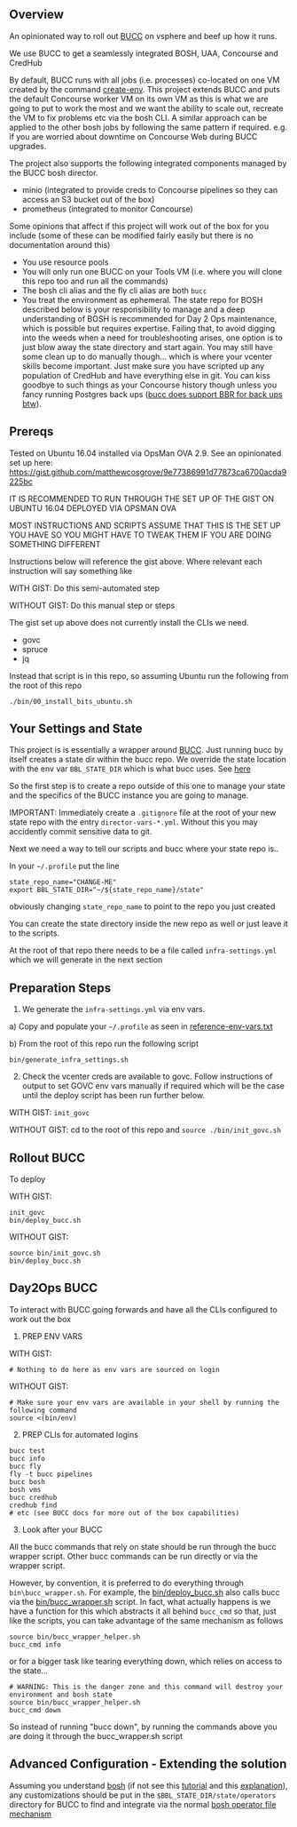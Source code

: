 ## Overview

An opinionated way to roll out [BUCC](https://github.com/starkandwayne/bucc) on vsphere and beef up how it runs.

We use BUCC to get a seamlessly integrated BOSH, UAA, Concourse and CredHub

By default, BUCC runs with all jobs (i.e. processes) co-located on one VM created by the command [create-env](https://bosh.io/docs/init-vsphere/). This project extends BUCC and puts the default Concourse worker VM on its own VM as this is what we are going to put to work the most and we want the ability to scale out, recreate the VM to fix problems etc via the bosh CLI. A similar approach can be applied to the other bosh jobs by following the same pattern if required. e.g. if you are worried about downtime on Concourse Web during BUCC upgrades.

The project also supports the following integrated components managed by the BUCC bosh director.
* minio (integrated to provide creds to Concourse pipelines so they can access an S3 bucket out of the box)
* prometheus (integrated to monitor Concourse)

Some opinions that affect if this project will work out of the box for you include (some of these can be modified fairly easily but there is no documentation around this)
* You use resource pools
* You will only run one BUCC on your Tools VM (i.e. where you will clone this repo too and run all the commands)
* The bosh cli alias and the fly cli alias are both `bucc`
* You treat the environment as ephemeral. The state repo for BOSH described below is your responsibility to manage and a deep understanding of BOSH is recommended for Day 2 Ops maintenance, which is possible but requires expertise. Failing that, to avoid digging into the weeds when a need for troubleshooting arises, one option is to just blow away the state directory and start again. You may still have some clean up to do manually though... which is where your vcenter skills become important. Just make sure you have scripted up any population of CredHub and have everything else in git. You can kiss goodbye to such things as your Concourse history though unless you fancy running Postgres back ups ([bucc does support BBR for back ups btw](https://github.com/starkandwayne/bucc#backup--restore)).

## Prereqs

Tested on Ubuntu 16.04 installed via OpsMan OVA 2.9. See an opinionated set up here: https://gist.github.com/matthewcosgrove/9e77386991d77873ca6700acda9225bc

IT IS RECOMMENDED TO RUN THROUGH THE SET UP OF THE GIST ON UBUNTU 16.04 DEPLOYED VIA OPSMAN OVA

MOST INSTRUCTIONS AND SCRIPTS ASSUME THAT THIS IS THE SET UP YOU HAVE SO YOU MIGHT HAVE TO TWEAK THEM IF YOU ARE DOING SOMETHING DIFFERENT

Instructions below will reference the gist above. Where relevant each instruction will say something like

WITH GIST: Do this semi-automated step

WITHOUT GIST: Do this manual step or steps

The gist set up above does not currently install the CLIs we need. 

* govc
* spruce
* jq

Instead that script is in this repo, so assuming Ubuntu run the following from the root of this repo

```
./bin/00_install_bits_ubuntu.sh
```

## Your Settings and State

This project is is essentially a wrapper around [BUCC](https://github.com/starkandwayne/bucc). Just running bucc by itself creates a state dir within the bucc repo. We override the state location with the env var `BBL_STATE_DIR` which is what bucc uses. See [here](https://github.com/starkandwayne/bucc/blob/2af7a2b47a151007b4db089f2349aa58bce8d1fc/bin/bucc#L8)

So the first step is to create a repo outside of this one to manage your state and the specifics of the BUCC instance you are going to manage.

IMPORTANT: Immediately create a `.gitignore` file at the root of your new state repo with the entry `director-vars-*.yml`. Without this you may accidently commit sensitive data to git.

Next we need a way to tell our scripts and bucc where your state repo is..

In your `~/.profile` put the line
```
state_repo_name="CHANGE-ME"
export BBL_STATE_DIR="~/${state_repo_name}/state"
```
obviously changing `state_repo_name` to point to the repo you just created

You can create the state directory inside the new repo as well or just leave it to the scripts.

At the root of that repo there needs to be a file called `infra-settings.yml` which we will generate in the next section

## Preparation Steps

1) We generate the `infra-settings.yml` via env vars.
  
  a) Copy and populate your `~/.profile` as seen in [reference-env-vars.txt](reference-env-vars.txt)
  
  b) From the root of this repo run the following script

```
bin/generate_infra_settings.sh
```

2) Check the vcenter creds are available to govc. Follow instructions of output to set GOVC env vars manually if required which will be the case until the deploy script has been run further below.

WITH GIST: `init_govc`

WITHOUT GIST: cd to the root of this repo and `source ./bin/init_govc.sh`

## Rollout BUCC

To deploy

WITH GIST:
```
init_govc
bin/deploy_bucc.sh
```

WITHOUT GIST:
```
source bin/init_govc.sh
bin/deploy_bucc.sh
```

## Day2Ops BUCC

To interact with BUCC going forwards and have all the CLIs configured to work out the box

1) PREP ENV VARS

WITH GIST:
```
# Nothing to do here as env vars are sourced on login
```

WITHOUT GIST:
```
# Make sure your env vars are available in your shell by running the following command
source <(bin/env)
```

2) PREP CLIs for automated logins
```
bucc test
bucc info
bucc fly
fly -t bucc pipelines
bucc bosh
bosh vms
bucc credhub
credhub find
# etc (see BUCC docs for more out of the box capabilities)
```

3) Look after your BUCC

All the bucc commands that rely on state should be run through the bucc wrapper script. Other bucc commands can be run directly or via the wrapper script.

However, by convention, it is preferred to do everything through `bin\bucc_wrapper.sh`. For example, the [bin/deploy_bucc.sh](bin/deploy_bucc.sh) also calls bucc via the [bin/bucc_wrapper.sh](bin/bucc_wrapper.sh) script. In fact, what actually happens is we have a function for this which abstracts it all behind `bucc_cmd` so that, just like the scripts, you can take advantage of the same mechanism as follows

```
source bin/bucc_wrapper_helper.sh
bucc_cmd info
```

or for a bigger task like tearing everything down, which relies on access to the state...

```
# WARNING: This is the danger zone and this command will destroy your environment and bosh state
source bin/bucc_wrapper_helper.sh
bucc_cmd down
```
So instead of running "bucc down", by running the commands above you are doing it through the bucc_wrapper.sh script

## Advanced Configuration - Extending the solution

Assuming you understand [bosh](https://bosh.io/docs/) (if not see this [tutorial](https://ultimateguidetobosh.com/) and this [explanation](https://bosh.io/docs/problems/)), any customizations should be put in the `$BBL_STATE_DIR/state/operators` directory for BUCC to find and integrate via the normal [bosh operator file mechanism](https://bosh.io/docs/cli-ops-files/)
